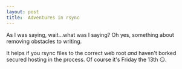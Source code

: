 ```yaml
---
layout: post
title:  Adventures in rsync
---
```


As I was saying, wait...what was I saying? Oh yes, something about removing obstacles to writing.

It helps if you rsync files to the correct web root _and_ haven't borked secured hosting in the process. Of course it's Friday the 13th :smirk:.
